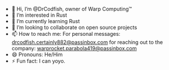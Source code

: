 - 👋 Hi, I’m @DrCodfish, owner of Warp Computing™
- 👀 I’m interested in Rust
- 🌱 I’m currently learning Rust
- 💞️ I’m looking to collaborate on open source projects
- 📫 How to reach me: For personal messages: drcodfish.certainly882@passinbox.com for reaching out to the company: warprocket.parabola419@passinbox.com
- 😄 Pronouns: He/Him
- ⚡ Fun fact: I can yoyo.

<!---
DrCodfish/DrCodfish is a ✨ special ✨ repository because its `README.md` (this file) appears on your GitHub profile.
You can click the Preview link to take a look at your changes.
--->
